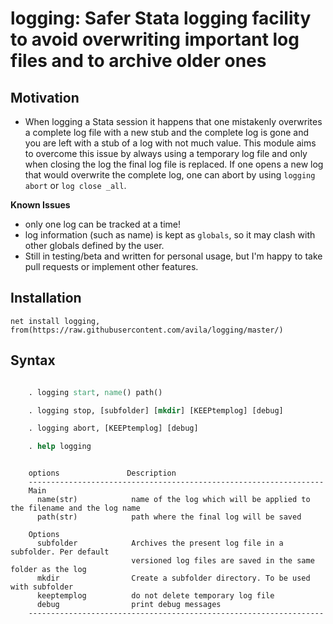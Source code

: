 
logging: Safer Stata logging facility to avoid overwriting important log files and to archive older ones
========================================================================================================


## Motivation 

- When logging a Stata session it happens that one mistakenly overwrites a
  complete log file with a new stub and the complete log is gone and you are
  left with a stub of a log with not much value. This module aims to overcome
  this issue by always using a temporary log file and only when closing the
  log the final log file is replaced. If one opens a new log that would
  overwrite the complete log, one can abort by using `logging abort` or `log
    close _all`.


**Known Issues**

- only one log can be tracked at a time!
- log information (such as name) is kept as `globals`, so it may clash with
  other globals defined by the user.
- Still in testing/beta and written for personal usage, but I'm happy to take 
pull requests or implement other features.


## Installation 

``` 
net install logging, from(https://raw.githubusercontent.com/avila/logging/master/)
```

## Syntax 


```stata

    . logging start, name() path()

    . logging stop, [subfolder] [mkdir] [KEEPtemplog] [debug]

    . logging abort, [KEEPtemplog] [debug]

    . help logging

```

```

    options               Description
    ------------------------------------------------------------------
    Main
      name(str)            name of the log which will be applied to the filename and the log name
      path(str)            path where the final log will be saved

    Options
      subfolder            Archives the present log file in a subfolder. Per default
                           versioned log files are saved in the same folder as the log
      mkdir                Create a subfolder directory. To be used with subfolder
      keeptemplog          do not delete temporary log file
      debug                print debug messages
    ------------------------------------------------------------------


```
